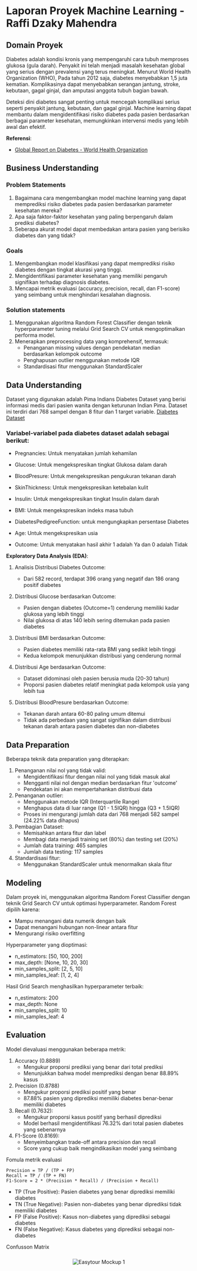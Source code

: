 # Laporan Proyek Machine Learning - Raffi Dzaky Mahendra

## Domain Proyek
Diabetes adalah kondisi kronis yang mempengaruhi cara tubuh memproses glukosa (gula darah). Penyakit ini telah menjadi masalah kesehatan global yang serius dengan prevalensi yang terus meningkat. Menurut World Health Organization (WHO), Pada tahun 2012 saja, diabetes menyebabkan 1,5 juta kematian. Komplikasinya dapat menyebabkan serangan jantung, stroke, kebutaan, gagal ginjal, dan amputasi anggota tubuh bagian bawah.

Deteksi dini diabetes sangat penting untuk mencegah komplikasi serius seperti penyakit jantung, kebutaan, dan gagal ginjal. Machine learning dapat membantu dalam mengidentifikasi risiko diabetes pada pasien berdasarkan berbagai parameter kesehatan, memungkinkan intervensi medis yang lebih awal dan efektif.

**Referensi**:
- [Global Report on Diabetes - World Health Organization](https://www.who.int/publications/i/item/9789241565257)


## Business Understanding

### Problem Statements
1. Bagaimana cara mengembangkan model machine learning yang dapat memprediksi risiko diabetes pada pasien berdasarkan parameter kesehatan mereka?
2. Apa saja faktor-faktor kesehatan yang paling berpengaruh dalam prediksi diabetes?
3. Seberapa akurat model dapat membedakan antara pasien yang berisiko diabetes dan yang tidak?

### Goals
1. Mengembangkan model klasifikasi yang dapat memprediksi risiko diabetes dengan tingkat akurasi yang tinggi.
2. Mengidentifikasi parameter kesehatan yang memiliki pengaruh signifikan terhadap diagnosis diabetes.
3. Mencapai metrik evaluasi (accuracy, precision, recall, dan F1-score) yang seimbang untuk menghindari kesalahan diagnosis.

### Solution statements
1. Menggunakan algoritma Random Forest Classifier dengan teknik hyperparameter tuning melalui Grid Search CV untuk mengoptimalkan performa model.
2. Menerapkan preprocessing data yang komprehensif, termasuk:
    - Penanganan missing values dengan pendekatan median berdasarkan kelompok outcome
    - Penghapusan outlier menggunakan metode IQR
    - Standardisasi fitur menggunakan StandardScaler

## Data Understanding
Dataset yang digunakan adalah Pima Indians Diabetes Dataset yang berisi informasi medis dari pasien wanita dengan keturunan Indian Pima. Dataset ini terdiri dari 768 sampel dengan 8 fitur dan 1 target variable. [Diabetes Dataset](https://www.kaggle.com/datasets/akshaydattatraykhare/diabetes-dataset/data)

### Variabel-variabel pada diabetes dataset adalah sebagai berikut:
- Pregnancies: Untuk menyatakan jumlah kehamilan
- Glucose: Untuk mengekspresikan tingkat Glukosa dalam darah
- BloodPresure: Untuk mengekspresikan pengukuran tekanan darah
- SkinThickness: Untuk mengekspresikan ketebalan kulit
- Insulin: Untuk mengekspresikan tingkat Insulin dalam darah
- BMI: Untuk mengekspresikan indeks masa tubuh

- DiabetesPedigreeFunction: untuk mengungkapkan persentase Diabetes

- Age: Untuk mengekspresikan usia

- Outcome: Untuk menyatakan hasil akhir 1 adalah Ya dan 0 adalah Tidak

**Exploratory Data Analysis (EDA)**:
1. Analisis Distribusi Diabetes Outcome:
    - Dari 582 record, terdapat 396 orang yang negatif dan 186 orang positif diabetes

2. Distribusi Glucose berdasarkan Outcome:
    - Pasien dengan diabetes (Outcome=1) cenderung memiliki kadar glukosa yang lebih tinggi
    - Nilai glukosa di atas 140 lebih sering ditemukan pada pasien diabetes

3. Distribusi BMI berdasarkan Outcome:
    - Pasien diabetes memiliki rata-rata BMI yang sedikit lebih tinggi
    - Kedua kelompok menunjukkan distribusi yang cenderung normal

4. Distribusi Age berdasarkan Outcome:
    - Dataset didominasi oleh pasien berusia muda (20-30 tahun)
    - Proporsi pasien diabetes relatif meningkat pada kelompok usia yang lebih tua

5. Distribusi BloodPresure berdasarkan Outcome:
    - Tekanan darah antara 60-80 paling umum ditemui
    - Tidak ada perbedaan yang sangat signifikan dalam distribusi tekanan darah antara pasien diabetes dan non-diabetes

## Data Preparation
Beberapa teknik data preparation yang diterapkan:
1. Penanganan nilai nol yang tidak valid:
    - Mengidentifikasi fitur dengan nilai nol yang tidak masuk akal
    - Mengganti nilai nol dengan median berdasarkan fitur 'outcome'
    - Pendekatan ini akan mempertahankan distribusi data
2. Penanganan outlier:
    - Menggunakan metode IQR (Interquartile Range)
    - Menghapus data di luar range (Q1 - 1.5IQR) hingga (Q3 + 1.5IQR)
    - Proses ini mengurangi jumlah data dari 768 menjadi 582 sampel (24.22% data dihapus)
3. Pembagian Dataset:
    - Memisahkan antara fitur dan label
    - Membagi data menjadi training set (80%) dan testing set (20%)
    - Jumlah data training: 465 samples
    - Jumlah data testing: 117 samples
4. Standardisasi fitur:
    - Menggunakan StandardScaler untuk menormalkan skala fitur
    
## Modeling
Dalam proyek ini, menggunakan algoritma Random Forest Classifier dengan teknik Grid Search CV untuk optimasi hyperparameter. Random Forest dipilih karena:
- Mampu menangani data numerik dengan baik
- Dapat menangani hubungan non-linear antara fitur
- Mengurangi risiko overfitting

Hyperparameter yang dioptimasi:
- n_estimators: [50, 100, 200]
- max_depth: [None, 10, 20, 30]
- min_samples_split: [2, 5, 10]
- min_samples_leaf: [1, 2, 4]

Hasil Grid Search menghasilkan hyperparameter terbaik:
- n_estimators: 200
- max_depth: None
- min_samples_split: 10
- min_samples_leaf: 4

## Evaluation
Model dievaluasi menggunakan beberapa metrik:
1. Accuracy (0.8889)
    - Mengukur proporsi prediksi yang benar dari total prediksi
    - Menunjukkan bahwa model memprediksi dengan benar 88.89% kasus
2. Precision (0.8788)
    - Mengukur proporsi prediksi positif yang benar
    - 87.88% pasien yang diprediksi memiliki diabetes benar-benar memiliki diabetes
3. Recall (0.7632):
    - Mengukur proporsi kasus positif yang berhasil diprediksi
    - Model berhasil mengidentifikasi 76.32% dari total pasien diabetes yang sebenarnya
4. F1-Score (0.8169):
    - Menyeimbangkan trade-off antara precision dan recall
    - Score yang cukup baik mengindikasikan model yang seimbang

Fomula metrik evaluasi
```Accuracy = (TP + TN) / (TP + TN + FP + FN)
Precision = TP / (TP + FP)
Recall = TP / (TP + FN)
F1-Score = 2 * (Precision * Recall) / (Precision + Recall)
```

- TP (True Positive): Pasien diabetes yang benar diprediksi memiliki diabetes
- TN (True Negative): Pasien non-diabetes yang benar diprediksi tidak memiliki diabetes
- FP (False Positive): Kasus non-diabetes yang diprediksi sebagai diabetes
- FN (False Negative): Kasus diabetes yang diprediksi sebagai non-diabetes

Confusson Matrix
<div align="center">
  <img src="image/Confusion Matrix.png" alt="Easytour Mockup 1" style="max-width: 100%; height: auto; margin: 10px;">
</div>



